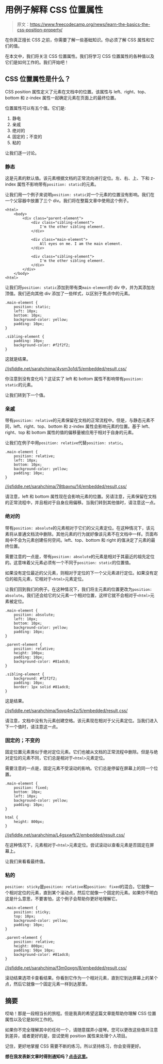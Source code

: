 # 用例子解释 CSS 位置属性

> 原文：<https://www.freecodecamp.org/news/learn-the-basics-the-css-position-property/>

在你真正擅长 CSS 之前，你需要了解一些基础知识。你必须了解 CSS 属性和它们的值。

在本文中，我们将关注 CSS 位置属性。我们将学习 CSS 位置属性的各种值以及它们是如何工作的。我们开始吧！

## CSS 位置属性是什么？

CSS position 属性定义了元素在文档中的位置。该属性与 left、right、top、bottom 和 z-index 属性一起确定元素在页面上的最终位置。

位置属性可以有五个值。它们是:

1.  静电
2.  亲戚
3.  绝对的
4.  固定的；不变的
5.  粘的

让我们逐一讨论。

### 静态

这是元素的默认值。该元素根据文档的正常流向进行定位。左、右、上、下和 z-index 属性不影响带有`position: static`的元素。

让我们用一个例子来说明`position: static`对一个元素的位置没有影响。我们在一个父容器中放置了三个 div。我们将在整篇文章中使用这个例子。

```
<html>
	<body>
        <div class="parent-element">
            <div class="sibling-element">
                I'm the other sibling element.
            </div>

            <div class="main-element">
                All eyes on me. I am the main element.
            </div>

            <div class="sibling-element">
                I'm the other sibling element.
            </div>
        </div>
    </body>
<html>
```

让我们将`position: static`添加到带有类`main-element`的 div 中，并为其添加左顶值。我们还向其他 div 添加了一些样式，以区别于焦点中的元素。

```
.main-element {
    position: static;
    left: 10px;
    bottom: 10px;
    background-color: yellow;
    padding: 10px;
}

.sibling-element {
    padding: 10px;
    background-color: #f2f2f2;
}
```

这就是结果。

[//jsfiddle.net/sarahchima/4vsm3o1d/5/embedded/result,css/](//jsfiddle.net/sarahchima/4vsm3o1d/5/embedded/result,css/)

你注意到没有变化吗？这证实了 left 和 bottom 属性不影响带有`position: static`的元素。

让我们转到下一个值。

### 亲戚

带有`position: relative`的元素保留在文档的正常流程中。但是，与静态元素不同，left、right、top、bottom 和 z-index 属性会影响元素的位置。基于 left、right、top 和 bottom 属性的值的偏移量被应用于相对于自身的元素。

让我们在例子中用`position: relative`代替`position: static`。

```
.main-element {
    position: relative;
    left: 10px;
    bottom: 10px;
    background-color: yellow;
    padding: 10px;
}
```

[//jsfiddle.net/sarahchima/78tbavnu/14/embedded/result,css/](//jsfiddle.net/sarahchima/78tbavnu/14/embedded/result,css/)

请注意，left 和 bottom 属性现在会影响元素的位置。另请注意，元素保留在文档的正常流程中，并且相对于自身应用偏移。当我们转到其他值时，请注意这一点。

### 绝对的

带有`position: absolute`的元素相对于它们的父元素定位。在这种情况下，该元素将从普通文档流中删除。其他元素的行为就好像该元素不在文档中一样。页面布局中不会为元素创建任何空间。left、top、bottom 和 right 的值决定了元素的最终位置。

需要注意的一点是，带有`position: absolute`的元素是相对于其最近的祖先定位的。这意味着父元素必须有一个不同于`position: static`的位置值。

如果没有定位最近的父元素，则相对于定位的下一个父元素进行定位。如果没有定位的祖先元素，它相对于`<html>`元素定位。

让我们回到我们的例子。在这种情况下，我们将主元素的位置更改为`position: absolute`。我们还会给它的父元素一个相对位置，这样它就不会相对于`<html>`元素被定位。

```
.main-element {
    position: absolute;
    left: 10px;
    bottom: 10px;
    background-color: yellow;
    padding: 10px;
}

.parent-element {
    position: relative;
    height: 100px;
    padding: 10px;
    background-color: #81adc8;
}

.sibling-element {
	background: #f2f2f2;
	padding: 10px;
    border: 1px solid #81adc8;
} 
```

这是结果。

[//jsfiddle.net/sarahchima/5qyp4m2z/5/embedded/result,css/](//jsfiddle.net/sarahchima/5qyp4m2z/5/embedded/result,css/)

请注意，文档中没有为元素创建空格。该元素现在相对于父元素定位。当我们进入下一个值时，请注意这一点。

### 固定的；不变的

固定位置元素类似于绝对定位元素。它们也被从文档的正常流程中删除。但是与绝对定位的元素不同，它们总是相对于`<html>`元素定位。

需要注意的一点是，固定元素不受滚动的影响。它们总是停留在屏幕上的同一个位置。

```
.main-element {
    position: fixed;
    bottom: 10px;
    left: 10px;
    background-color: yellow;
    padding: 10px;
}

html {
    height: 800px;
}
```

[//jsfiddle.net/sarahchima/L4gsxwft/2/embedded/result,css/](//jsfiddle.net/sarahchima/L4gsxwft/2/embedded/result,css/)

在这种情况下，元素相对于`<html>`元素定位。尝试滚动以查看元素是否固定在屏幕上。

让我们来看看最终值。

### 粘的

`position: sticky`是`position: relative`和`position: fixed`的混合。它就像一个相对定位的元素，直到某个滚动点，然后它就像一个固定的元素。如果你不明白这是什么意思，不要害怕，这个例子会帮助你更好地理解它。

```
.main-element {
    position: sticky;
    top: 10px;
    background-color: yellow;
    padding: 10px;
}

.parent-element {
    position: relative;
    height: 800px;
    padding: 50px 10px;
    background-color: #81adc8;
}
```

[//jsfiddle.net/sarahchima/f3m0qxgn/8/embedded/result,css/](//jsfiddle.net/sarahchima/f3m0qxgn/8/embedded/result,css/)

滚动结果选项卡查看结果。你看到它作为一个相对元素，直到它到达屏幕上的某个点，然后它就像一个固定元素一样到达那里。

## 摘要

哎呦！那是一段相当长的旅程。但是我真的希望这篇文章能帮助你理解 CSS 位置属性以及它是如何工作的。

如果你不完全理解其中的任何一个，请随意摆弄小提琴。您可以更改这些值并注意到差异，或者更好的是，尝试使用 position 属性来处理个人项目。

记住，更好地掌握 CSS 需要不断的练习。所以坚持练习，你会变得更好。

**想在我发表新文章时得到通知吗？[点击这里](https://mailchi.mp/69ea601a3f64/join-sarahs-mailing-list)。**